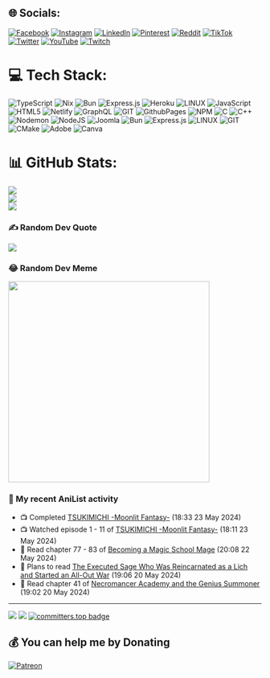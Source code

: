 ## 🌐 Socials:
[![Facebook](https://img.shields.io/badge/Facebook-%231877F2.svg?logo=Facebook&logoColor=white)](https://facebook.com/johnpaul.caigas001) [![Instagram](https://img.shields.io/badge/Instagram-%23E4405F.svg?logo=Instagram&logoColor=white)](https://instagram.com/tzudaki_) [![LinkedIn](https://img.shields.io/badge/LinkedIn-%230077B5.svg?logo=linkedin&logoColor=white)](https://linkedin.com/in/john-paul-caigas-48948123a) [![Pinterest](https://img.shields.io/badge/Pinterest-%23E60023.svg?logo=Pinterest&logoColor=white)](https://pinterest.com/saikidesudev) [![Reddit](https://img.shields.io/badge/Reddit-%23FF4500.svg?logo=Reddit&logoColor=white)](https://reddit.com/user/Dangerous-Swimmer-90) [![TikTok](https://img.shields.io/badge/TikTok-%23000000.svg?logo=TikTok&logoColor=white)](https://tiktok.com/@johnpaulcaigas) [![Twitter](https://img.shields.io/badge/Twitter-%231DA1F2.svg?logo=Twitter&logoColor=white)](https://twitter.com/saikidesu_dev) [![YouTube](https://img.shields.io/badge/YouTube-%23FF0000.svg?logo=YouTube&logoColor=white)](https://youtube.com/@MrAik3ro) [![Twitch](https://img.shields.io/badge/Twitch-%239146FF.svg?logo=Twitch&logoColor=white)](https://twitch.tv/mra1k3r0)

# 💻 Tech Stack:
  ![TypeScript](https://img.shields.io/badge/typescript-%23007ACC.svg?style=for-the-badge&logo=typescript&logoColor=white) ![Nix](https://img.shields.io/badge/NIX-5277C3.svg?style=for-the-badge&logo=NixOS&logoColor=white) ![Bun](https://img.shields.io/badge/Bun-%23000000.svg?style=for-the-badge&logo=bun&logoColor=white) ![Express.js](https://img.shields.io/badge/express.js-%23404d59.svg?style=for-the-badge&logo=express&logoColor=%2361DAFB) ![Heroku](https://img.shields.io/badge/heroku-%23430098.svg?style=for-the-badge&logo=heroku&logoColor=white) ![LINUX](https://img.shields.io/badge/Linux-FCC624?style=for-the-badge&logo=linux&logoColor=black)   ![JavaScript](https://img.shields.io/badge/javascript-%23323330.svg?style=for-the-badge&logo=javascript&logoColor=%23F7DF1E) ![HTML5](https://img.shields.io/badge/html5-%23E34F26.svg?style=for-the-badge&logo=html5&logoColor=white) ![Netlify](https://img.shields.io/badge/netlify-%23000000.svg?style=for-the-badge&logo=netlify&logoColor=#00C7B7) ![GraphQL](https://img.shields.io/badge/-GraphQL-E10098?style=for-the-badge&logo=graphql&logoColor=white) ![GIT](https://img.shields.io/badge/Git-fc6d26?style=for-the-badge&logo=git&logoColor=white) ![GithubPages](https://img.shields.io/badge/github%20pages-121013?style=for-the-badge&logo=github&logoColor=white) ![NPM](https://img.shields.io/badge/NPM-%23CB3837.svg?style=for-the-badge&logo=npm&logoColor=white) ![C](https://img.shields.io/badge/c-%2300599C.svg?style=for-the-badge&logo=c&logoColor=white) ![C++](https://img.shields.io/badge/c++-%2300599C.svg?style=for-the-badge&logo=c%2B%2B&logoColor=white) ![Nodemon](https://img.shields.io/badge/NODEMON-%23323330.svg?style=for-the-badge&logo=nodemon&logoColor=%BBDEAD) ![NodeJS](https://img.shields.io/badge/node.js-6DA55F?style=for-the-badge&logo=node.js&logoColor=white) ![Joomla](https://img.shields.io/badge/joomla-%235091CD.svg?style=for-the-badge&logo=joomla&logoColor=white) ![Bun](https://img.shields.io/badge/Bun-%23000000.svg?style=for-the-badge&logo=bun&logoColor=white) ![Express.js](https://img.shields.io/badge/express.js-%23404d59.svg?style=for-the-badge&logo=express&logoColor=%2361DAFB) ![LINUX](https://img.shields.io/badge/Linux-FCC624?style=for-the-badge&logo=linux&logoColor=black) ![GIT](https://img.shields.io/badge/Git-fc6d26?style=for-the-badge&logo=git&logoColor=white) ![CMake](https://img.shields.io/badge/CMake-%23008FBA.svg?style=for-the-badge&logo=cmake&logoColor=white) ![Adobe](https://img.shields.io/badge/adobe-%23FF0000.svg?style=for-the-badge&logo=adobe&logoColor=white) ![Canva](https://img.shields.io/badge/Canva-%2300C4CC.svg?style=for-the-badge&logo=Canva&logoColor=white)

# 📊 GitHub Stats:
![](https://github-readme-stats.vercel.app/api?username=Mra1k3r0&theme=midnight-purple&hide_border=false&include_all_commits=false&count_private=false)<br/>
![](https://github-readme-streak-stats.herokuapp.com/?user=Mra1k3r0&theme=midnight-purple&hide_border=false)<br/>
![](https://github-readme-stats.vercel.app/api/top-langs/?username=Mra1k3r0&theme=midnight-purple&hide_border=false&include_all_commits=false&count_private=false&layout=compact)

### ✍️ Random Dev Quote
![](https://quotes-github-readme.vercel.app/api?type=horizontal&theme=radical)

### 😂 Random Dev Meme
<img src='https://randommeme-five.vercel.app/' style="height: 400px;"/>

### 🌸 My recent AniList activity

<!-- ANILIST_ACTIVITY:start -->

-   📺 Completed [TSUKIMICHI -Moonlit Fantasy-](https://anilist.co/anime/125206) (18:33 23 May 2024)
-   📺 Watched episode 1 - 11 of [TSUKIMICHI -Moonlit Fantasy-](https://anilist.co/anime/125206) (18:11 23 May 2024)
-   📖 Read chapter 77 - 83 of [Becoming a Magic School Mage](https://anilist.co/manga/159397) (20:08 22 May 2024)
-   📖 Plans to read [The Executed Sage Who Was Reincarnated as a Lich and Started an All-Out War](https://anilist.co/manga/123582) (19:06 20 May 2024)
-   📖 Read chapter 41 of [Necromancer Academy and the Genius Summoner](https://anilist.co/manga/171818) (19:02 20 May 2024)

<!-- ANILIST_ACTIVITY:end -->
---
[![](https://visitcount.itsvg.in/api?id=MrA1k3r0&icon=5&color=0)](https://visitcount.itsvg.in)
![](https://hit.yhype.me/github/profile?user_id=61144642)
[![committers.top badge](https://user-badge.committers.top/philippines/Mra1k3r0.svg)](https://user-badge.committers.top/philippines/Mra1k3r0)

  ## 💰 You can help me by Donating
  [![Patreon](https://img.shields.io/badge/Patreon-F96854?style=for-the-badge&logo=patreon&logoColor=white)](https://patreon.com/saikidesudev_) 
  

  
